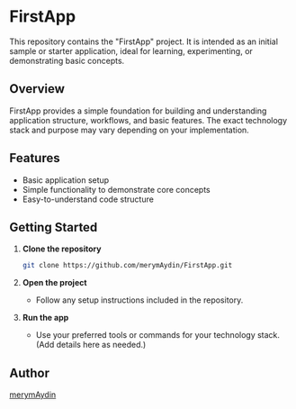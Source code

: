 # FirstApp

This repository contains the "FirstApp" project. It is intended as an initial sample or starter application, ideal for learning, experimenting, or demonstrating basic concepts.

## Overview

FirstApp provides a simple foundation for building and understanding application structure, workflows, and basic features. The exact technology stack and purpose may vary depending on your implementation.

## Features

- Basic application setup
- Simple functionality to demonstrate core concepts
- Easy-to-understand code structure

## Getting Started

1. **Clone the repository**
   ```sh
   git clone https://github.com/merymAydin/FirstApp.git
   ```
2. **Open the project**
   - Follow any setup instructions included in the repository.

3. **Run the app**
   - Use your preferred tools or commands for your technology stack. (Add details here as needed.)


## Author

[merymAydin](https://github.com/merymAydin)
